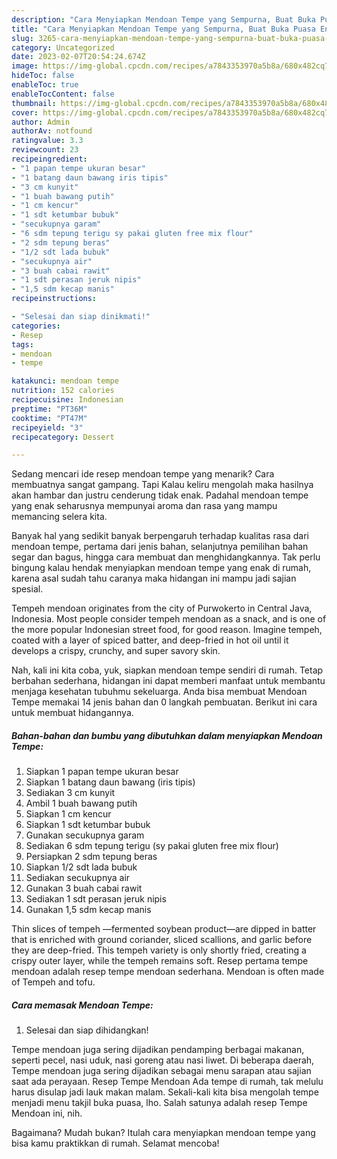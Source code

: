 ```yaml
---
description: "Cara Menyiapkan Mendoan Tempe yang Sempurna, Buat Buka Puasa Enak Banget"
title: "Cara Menyiapkan Mendoan Tempe yang Sempurna, Buat Buka Puasa Enak Banget"
slug: 3265-cara-menyiapkan-mendoan-tempe-yang-sempurna-buat-buka-puasa-enak-banget
category: Uncategorized
date: 2023-02-07T20:54:24.674Z
image: https://img-global.cpcdn.com/recipes/a7843353970a5b8a/680x482cq70/mendoan-tempe-foto-resep-utama.jpg
hideToc: false
enableToc: true
enableTocContent: false
thumbnail: https://img-global.cpcdn.com/recipes/a7843353970a5b8a/680x482cq70/mendoan-tempe-foto-resep-utama.jpg
cover: https://img-global.cpcdn.com/recipes/a7843353970a5b8a/680x482cq70/mendoan-tempe-foto-resep-utama.jpg
author: Admin
authorAv: notfound
ratingvalue: 3.3
reviewcount: 23
recipeingredient:
- "1 papan tempe ukuran besar"
- "1 batang daun bawang iris tipis"
- "3 cm kunyit"
- "1 buah bawang putih"
- "1 cm kencur"
- "1 sdt ketumbar bubuk"
- "secukupnya garam"
- "6 sdm tepung terigu sy pakai gluten free mix flour"
- "2 sdm tepung beras"
- "1/2 sdt lada bubuk"
- "secukupnya air"
- "3 buah cabai rawit"
- "1 sdt perasan jeruk nipis"
- "1,5 sdm kecap manis"
recipeinstructions:

- "Selesai dan siap dinikmati!"
categories:
- Resep
tags:
- mendoan
- tempe

katakunci: mendoan tempe 
nutrition: 152 calories
recipecuisine: Indonesian
preptime: "PT36M"
cooktime: "PT47M"
recipeyield: "3"
recipecategory: Dessert

---
```



Sedang mencari ide resep mendoan tempe yang menarik? Cara membuatnya sangat gampang. Tapi Kalau keliru mengolah maka hasilnya akan hambar dan justru cenderung tidak enak. Padahal mendoan tempe yang enak seharusnya mempunyai aroma dan rasa yang mampu memancing selera kita.


Banyak hal yang sedikit banyak berpengaruh terhadap kualitas rasa dari mendoan tempe, pertama dari jenis bahan, selanjutnya pemilihan bahan segar dan bagus, hingga cara membuat dan menghidangkannya. Tak perlu bingung kalau hendak menyiapkan mendoan tempe yang enak di rumah, karena asal sudah tahu caranya maka hidangan ini mampu jadi sajian spesial.

Tempeh mendoan originates from the city of Purwokerto in Central Java, Indonesia. Most people consider tempeh mendoan as a snack, and is one of the more popular Indonesian street food, for good reason. Imagine tempeh, coated with a layer of spiced batter, and deep-fried in hot oil until it develops a crispy, crunchy, and super savory skin.


Nah, kali ini kita coba, yuk, siapkan mendoan tempe sendiri di rumah. Tetap berbahan sederhana, hidangan ini dapat memberi manfaat untuk membantu menjaga kesehatan tubuhmu sekeluarga. Anda bisa membuat Mendoan Tempe memakai 14 jenis bahan dan 0 langkah pembuatan. Berikut ini cara untuk membuat hidangannya.

<!--inarticleads1-->

##### Bahan-bahan dan bumbu yang dibutuhkan dalam menyiapkan Mendoan Tempe:

1. Siapkan 1 papan tempe ukuran besar
1. Siapkan 1 batang daun bawang (iris tipis)
1. Sediakan 3 cm kunyit
1. Ambil 1 buah bawang putih
1. Siapkan 1 cm kencur
1. Siapkan 1 sdt ketumbar bubuk
1. Gunakan secukupnya garam
1. Sediakan 6 sdm tepung terigu (sy pakai gluten free mix flour)
1. Persiapkan 2 sdm tepung beras
1. Siapkan 1/2 sdt lada bubuk
1. Sediakan secukupnya air
1. Gunakan 3 buah cabai rawit
1. Sediakan 1 sdt perasan jeruk nipis
1. Gunakan 1,5 sdm kecap manis


Thin slices of tempeh —fermented soybean product—are dipped in batter that is enriched with ground coriander, sliced scallions, and garlic before they are deep-fried. This tempeh variety is only shortly fried, creating a crispy outer layer, while the tempeh remains soft. Resep pertama tempe mendoan adalah resep tempe mendoan sederhana. Mendoan is often made of Tempeh and tofu. 

<!--inarticleads2-->

##### Cara memasak Mendoan Tempe:


1. Selesai dan siap dihidangkan!

Tempe mendoan juga sering dijadikan pendamping berbagai makanan, seperti pecel, nasi uduk, nasi goreng atau nasi liwet. Di beberapa daerah, Tempe mendoan juga sering dijadikan sebagai menu sarapan atau sajian saat ada perayaan. Resep Tempe Mendoan Ada tempe di rumah, tak melulu harus disulap jadi lauk makan malam. Sekali-kali kita bisa mengolah tempe menjadi menu takjil buka puasa, lho. Salah satunya adalah resep Tempe Mendoan ini, nih. 

Bagaimana? Mudah bukan? Itulah cara menyiapkan mendoan tempe yang bisa kamu praktikkan di rumah. Selamat mencoba!
